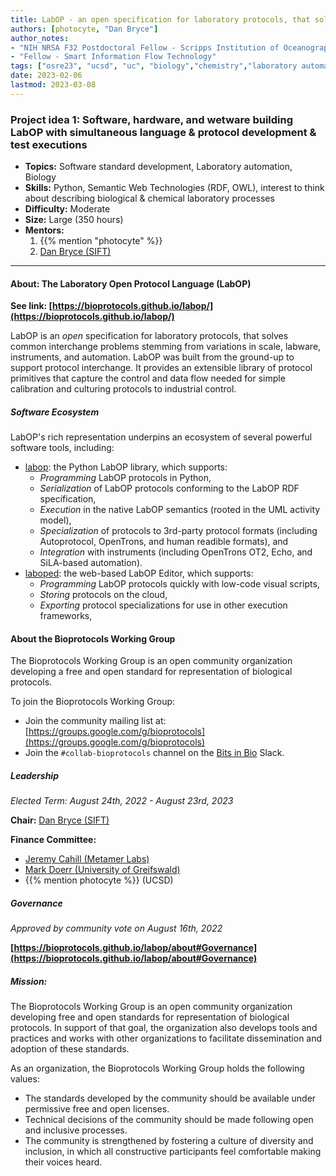 ```yaml
---
title: LabOP - an open specification for laboratory protocols, that solves common interchange problems stemming from variations in  scale, labware, instruments, and automation.
authors: [photocyte, "Dan Bryce"]
author_notes: 
- "NIH NRSA F32 Postdoctoral Fellow - Scripps Institution of Oceanography, UC San Diego"
- "Fellow - Smart Information Flow Technology"
tags: ["osre23", "ucsd", "uc", "biology","chemistry","laboratory automation", "reproducibility"]
date: 2023-02-06
lastmod: 2023-03-08
---
```


<!---
Instructions for project submission here: https://ospo.ucsc.edu/osredocs/formentors/

All the projects so far:
https://ospo.ucsc.edu/osre/#projects

-->

### Project idea 1: Software, hardware, and wetware building LabOP with simultaneous language & protocol development & test executions

- **Topics:**  Software standard development, Laboratory automation, Biology   
- **Skills:** Python, Semantic Web Technologies (RDF, OWL), interest to think about describing biological & chemical laboratory processes
- **Difficulty:** Moderate
- **Size:** Large (350 hours)
- **Mentors:**
	1. {{% mention "photocyte" %}}
	2. [Dan Bryce (SIFT)](mailto:dbryce@sift.net) <!-- {{% mention "danbryce" %}}-->

---

#### About: The Laboratory Open Protocol Language (LabOP)

**See link: [https://bioprotocols.github.io/labop/](https://bioprotocols.github.io/labop/)**


LabOP is an *open* specification for laboratory protocols, that solves common interchange problems stemming from variations in scale, 
labware, instruments, and automation. LabOP was built from the ground-up to support protocol interchange.  It provides an extensible 
library of protocol primitives that capture the control and data flow needed for simple calibration and culturing protocols to 
industrial control.

##### Software Ecosystem

LabOP's rich representation underpins an ecosystem of several powerful software tools, including:

- [labop](https://www.github.com/bioprotocols/labop): the Python LabOP library, which supports:
  - *Programming* LabOP protocols in Python,
  - *Serialization* of LabOP protocols conforming to the LabOP RDF specification,
  - *Execution* in the native LabOP semantics (rooted in the UML activity model),
  - *Specialization* of protocols to 3rd-party protocol formats (including Autoprotocol, OpenTrons, and human readible formats), and
  - *Integration* with instruments (including OpenTrons OT2, Echo, and SiLA-based automation).
- [laboped](https://www.github.com/bioprotocols/laboped): the web-based LabOP Editor, which supports:
  - *Programming* LabOP protocols quickly with low-code visual scripts,
  - *Storing* protocols on the cloud,
  - *Exporting* protocol specializations for use in other execution frameworks,

#### About the Bioprotocols Working Group

The Bioprotocols Working Group is an open community organization developing a free and open standard for representation of biological 
protocols. 

To join the Bioprotocols Working Group:

- Join the community mailing list at: [https://groups.google.com/g/bioprotocols](https://groups.google.com/g/bioprotocols)
- Join the `#collab-bioprotocols` channel on the [Bits in Bio](https://bitsinbio.org/) Slack.

##### Leadership

_Elected Term: August 24th, 2022 - August 23rd, 2023_

**Chair:** [Dan Bryce (SIFT)](mailto:dbryce@sift.net)

**Finance Committee:**

- [Jeremy Cahill (Metamer Labs)](mailto:jeremy.cahill@metamerlabs.io)
- [Mark Doerr (University of Greifswald)](mailto:mark.doerr@uni-greifswald.de)
- {{% mention photocyte %}} (UCSD)


##### Governance
_Approved by community vote on August 16th, 2022_

**[https://bioprotocols.github.io/labop/about#Governance](https://bioprotocols.github.io/labop/about#Governance)**

##### Mission: 

The Bioprotocols Working Group is an open community organization developing free and open standards for representation of biological 
protocols. In support of that goal, the organization also develops tools and practices and works with other organizations to 
facilitate dissemination and adoption of these standards.

As an organization, the Bioprotocols Working Group holds the following values:

- The standards developed by the community should be available under permissive free and open licenses.
- Technical decisions of the community should be made following open and inclusive processes.
- The community is strengthened by fostering a culture of diversity and inclusion, in which all constructive participants feel 
comfortable making their voices heard.

